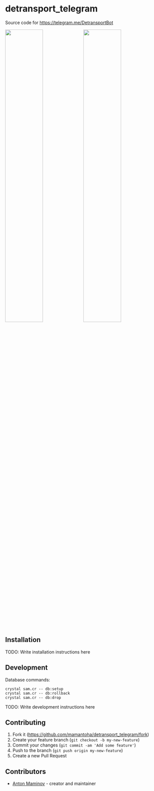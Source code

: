 # detransport_telegram

Source code for <https://telegram.me/DetransportBot>

<p>
  <img src="https://github.com/mamantoha/detransport_telegram/blob/master/screenshots/screenshot1.jpg?raw=true" width="49%" />
  <img src="https://github.com/mamantoha/detransport_telegram/blob/master/screenshots/screenshot2.jpg?raw=true" width="49%" />
</p>

## Installation

TODO: Write installation instructions here

## Development

Database commands:

```console
crystal sam.cr -- db:setup
crystal sam.cr -- db:rollback
crystal sam.cr -- db:drop
```

TODO: Write development instructions here

## Contributing

1. Fork it (<https://github.com/mamantoha/detransport_telegram/fork>)
2. Create your feature branch (`git checkout -b my-new-feature`)
3. Commit your changes (`git commit -am 'Add some feature'`)
4. Push to the branch (`git push origin my-new-feature`)
5. Create a new Pull Request

## Contributors

- [Anton Maminov](https://github.com/mamantoha) - creator and maintainer
